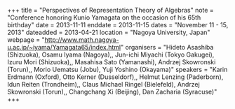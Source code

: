 +++
title = "Perspectives of Representation Theory of Algebras"
note = "Conference honoring Kunio Yamagata on the occasion of his 65th birthday"
date = 2013-11-11
enddate = 2013-11-15
dates = "November 11 - 15, 2013"
dateadded = 2013-04-21
location = "Nagoya University, Japan"
webpage = "http://www.math.nagoya-u.ac.jp/~iyama/Yamagata65/index.html"
organisers = "Hideto Asashiba (Shizuoka), Osamu Iyama (Nagoya),, Jun-ichi Miyachi (Tokyo Gakugei), Izuru Mori (Shizuoka),, Masahisa Sato (Yamanashi), Andrzej Skowronski (Torun),, Morio Uematsu (Jobu),  Yuji Yoshino (Okayama)"
speakers = "Karin Erdmann (Oxford), Otto Kerner (Dusseldorf),, Helmut Lenzing (Paderborn), Idun Reiten (Trondheim),, Claus Michael Ringel (Bielefeld), Andrzej Skowronski (Torun),, Changchang Xi (Beijing), Dan Zacharia (Syracuse)"
+++
